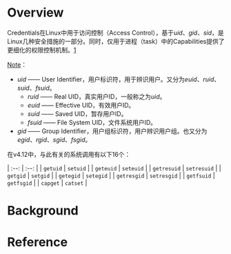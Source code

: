 <!-- TITLE: Credentials -->
<!-- SUBTITLE: A quick summary of Credentials -->

# Overview
Credentials在Linux中用于访问控制（Access Control），基于*uid*、*gid*、*sid*，是Linux几种安全措施的一部分。同时，仅用于进程（task）中的Capabilities提供了更细化的权限控制机制。[1]

[Note][2]：
* *uid* —— User Identifier，用户标识符，用于辨识用户。又分为*euid*、*ruid*、*suid*、*fsuid*。
  	- *ruid* —— Real UID，真实用户ID，一般称之为*uid*。
  	- *euid* —— Effective UID，有效用户ID。
  	-  *suid* —— Saved UID，暂存用户ID。
  	-  *fsuid* —— File System UID，文件系统用户ID。
* *gid* —— Group Identifier，用户组标识符，用户辨识用户组。也又分为*egid*、*rgid*、*sgid*、*fsgid*。

在v4.12中，与此有关的系统调用有以下16个：

| :--: | :--: | 
| `getuid` | `setuid` |
| `geteuid` | `seteuid` |
| `getresuid` | `setresuid` |
| `getgid` | `setgid` |
| `getegid` | `setegid` |
| `getresgid` | `setresgid` |
| `getfsuid` | `getfsgid` |
| `capget` | `catset` |


# Background



# Reference
[1]: https://www.kernel.org/doc/html/v4.17/security/credentials.html#task-credentials "Credentials in Linux#task-credentials"
[2]: https://zh.wikipedia.org/wiki/%E7%94%A8%E6%88%B7ID "用户ID"